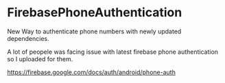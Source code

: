 # FirebasePhoneAuthentication
New Way to authenticate phone numbers with newly updated dependencies. 

A lot of peopele was facing issue with latest firebase phone authentication so I uploaded for them.

https://firebase.google.com/docs/auth/android/phone-auth
